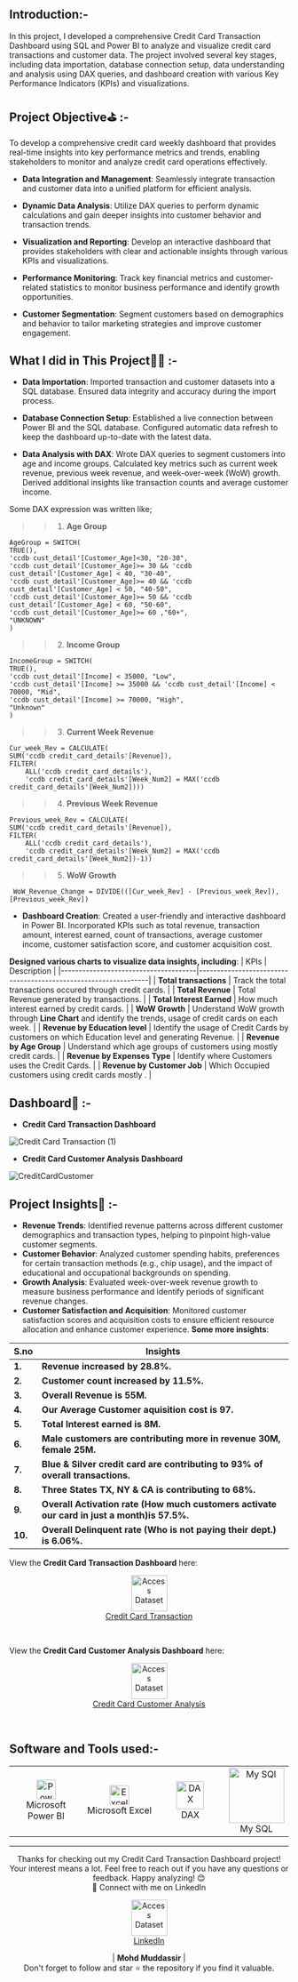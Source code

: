 
## Introduction:- 
In this project, I developed a comprehensive Credit Card Transaction Dashboard using SQL and Power BI to analyze and visualize credit card transactions and customer data. The project involved several key stages, including data importation, database connection setup, data understanding and analysis using DAX queries, and dashboard creation with various Key Performance Indicators (KPIs) and visualizations.


## Project Objective⛳ :- 
To develop a comprehensive credit card weekly dashboard that provides real-time insights into key performance metrics and trends, enabling stakeholders to monitor and analyze credit card operations effectively.

- **Data Integration and Management**: Seamlessly integrate transaction and customer data into a unified platform for efficient analysis.

- **Dynamic Data Analysis**: Utilize DAX queries to perform dynamic calculations and gain deeper insights into customer behavior and transaction trends.

- **Visualization and Reporting**: Develop an interactive dashboard that provides stakeholders with clear and actionable insights through various KPIs and visualizations.

- **Performance Monitoring**: Track key financial metrics and customer-related statistics to monitor business performance and identify growth opportunities.

- **Customer Segmentation**: Segment customers based on demographics and behavior to tailor marketing strategies and improve customer engagement.


## What I did in This Project🙆‍♂️ :-

- **Data Importation**: Imported transaction and customer datasets into a SQL database.
Ensured data integrity and accuracy during the import process.

- **Database Connection Setup**: Established a live connection between Power BI and the SQL database.
Configured automatic data refresh to keep the dashboard up-to-date with the latest data.

- **Data Analysis with DAX**: Wrote DAX queries to segment customers into age and income groups.
Calculated key metrics such as current week revenue, previous week revenue, and week-over-week (WoW) growth.
Derived additional insights like transaction counts and average customer income.

 Some DAX expression was written like;
 
>>1. **Age Group** 
 
       
    AgeGroup = SWITCH(
    TRUE(),
    'ccdb cust_detail'[Customer_Age]<30, "20-30",
    'ccdb cust_detail'[Customer_Age]>= 30 && 'ccdb cust_detail'[Customer_Age] < 40, "30-40",
    'ccdb cust_detail'[Customer_Age]>= 40 && 'ccdb cust_detail'[Customer_Age] < 50, "40-50",
    'ccdb cust_detail'[Customer_Age]>= 50 && 'ccdb cust_detail'[Customer_Age] < 60, "50-60",
    'ccdb cust_detail'[Customer_Age]>= 60 ,"60+",
    "UNKNOWN"
    )

>>2. **Income Group** 
 
       
    IncomeGroup = SWITCH(
    TRUE(),
    'ccdb cust_detail'[Income] < 35000, "Low",
    'ccdb cust_detail'[Income] >= 35000 && 'ccdb cust_detail'[Income] < 70000, "Mid",
    'ccdb cust_detail'[Income] >= 70000, "High",
    "Unknown"
    )

>>3. **Current Week Revenue** 
 
       
    Cur_week_Rev = CALCULATE(
    SUM('ccdb credit_card_details'[Revenue]),
    FILTER(
        ALL('ccdb credit_card_details'),
        'ccdb credit_card_details'[Week_Num2] = MAX('ccdb credit_card_details'[Week_Num2])))
    
>>4. **Previous Week Revenue** 
 
    Previous_week_Rev = CALCULATE(
    SUM('ccdb credit_card_details'[Revenue]),
    FILTER(
        ALL('ccdb credit_card_details'),
        'ccdb credit_card_details'[Week_Num2] = MAX('ccdb credit_card_details'[Week_Num2])-1))

>>5. **WoW Growth** 
 
     WoW_Revenue_Change = DIVIDE(([Cur_week_Rev] - [Previous_week_Rev]),[Previous_week_Rev])

- **Dashboard Creation**: Created a user-friendly and interactive dashboard in Power BI.
Incorporated KPIs such as total revenue, transaction amount, interest earned, count of transactions, average customer income, customer satisfaction score, and customer acquisition cost.

**Designed various charts to visualize data insights, including**:
| KPIs                                 | Description                                                    |
|--------------------------------------|----------------------------------------------------------------|
| **Total transactions**               | Track the total transactions occured through credit cards.     |
| **Total Revenue**                    | Total Revenue generated by transactions.                       |
| **Total Interest Earned**            | How much interest earned by credit cards.                      |
| **WoW Growth**                       | Understand WoW growth through **Line Chart** and identify the trends, usage of credit cards on each week. |
| **Revenue by Education level**       | Identify the usage of Credit Cards by customers on which Education level and generating Revenue.       |
| **Revenue by Age Group**             | Understand which age groups of customers using mostly credit cards.       |
| **Revenue by Expenses Type**         | Identify where Customers uses the Credit Cards.                |
| **Revenue by Customer Job**          | Which Occupied customers using credit cards mostly .           |


## Dashboard🔲 :- 

- **Credit Card Transaction Dashboard**
  
![Credit Card Transaction (1)](https://github.com/mohd-muddassir99/Credit_Card_Financial_Dashboard/assets/153819384/9e7e4f45-c201-4476-afdb-64321bad0b4d)

- **Credit Card Customer Analysis Dashboard**


![CreditCardCustomer](https://github.com/mohd-muddassir99/Credit_Card_Financial_Dashboard/assets/153819384/992121c2-9ee8-423a-96e5-b9abb51c6722)



## Project Insights🥇 :-

- **Revenue Trends**: Identified revenue patterns across different customer demographics and transaction types, helping to pinpoint high-value customer segments.
- **Customer Behavior**: Analyzed customer spending habits, preferences for certain transaction methods (e.g., chip usage), and the impact of educational and occupational backgrounds on spending.
- **Growth Analysis**: Evaluated week-over-week revenue growth to measure business performance and identify periods of significant revenue changes.
- **Customer Satisfaction and Acquisition**: Monitored customer satisfaction scores and acquisition costs to ensure efficient resource allocation and enhance customer experience.
  **Some more insights**:
  
| S.no                                 | Insights                                                       |
|--------------------------------------|----------------------------------------------------------------|
| **1.**                               | **Revenue increased by 28.8%.**                                |
| **2.**                               | **Customer count increased by 11.5%.**                         |
| **3.**                               | **Overall Revenue is 55M.**                                    |
| **4.**                               | **Our Average Customer aquisition cost is 97.**                |
| **5.**                               | **Total Interest earned is 8M.**                               |
| **6.**                               | **Male customers are contributing more in revenue 30M, female 25M.**                               |
| **7.**                               | **Blue & Silver credit card are contributing to 93% of overall transactions.**                     |
| **8.**                               | **Three States TX, NY & CA is contributing to 68%.**                                               |
| **9.**                               | **Overall Activation rate (How much customers activate our card in just a month)is 57.5%.**        |
| **10.**                              | **Overall Delinquent rate (Who is not paying their dept.) is 6.06%.**                 |


View the **Credit Card Transaction Dashboard** here:

<p align="center">
    <a href="https://github.com/mohd-muddassir99/Credit_Card_Financial_Dashboard/blob/main/Credit%20card%20transaction.pdf">
        <img src="https://static.vecteezy.com/system/resources/previews/010/750/673/non_2x/pdf-icon-on-white-background-file-pdf-icon-sign-pdf-format-symbol-flat-style-free-vector.jpg" width="65px" alt="Access Dataset"><br>
        Credit Card Transaction
    </a>
</p> <br>

View the **Credit Card Customer Analysis Dashboard** here:

<p align="center">
    <a href="https://github.com/mohd-muddassir99/Credit_Card_Financial_Dashboard/blob/main/Credit%20card%20customer.pdf">
        <img src="https://static.vecteezy.com/system/resources/previews/010/750/673/non_2x/pdf-icon-on-white-background-file-pdf-icon-sign-pdf-format-symbol-flat-style-free-vector.jpg" width="65px" alt="Access Dataset"><br>
        Credit Card Customer Analysis
    </a>
</p> <br>

## Software and Tools used:-

<table>
    <tr>
        <!-- Specify width for each cell to ensure equal column width -->
        <td align="center" width="33%"><img alt="Power BI" width="35px" src="https://upload.wikimedia.org/wikipedia/commons/c/cf/New_Power_BI_Logo.svg"/><br>Microsoft Power BI</td>
        <td align="center" width="33%"><img alt="Excel" width="35px" src="https://cdn.worldvectorlogo.com/logos/excel-4.svg"/><br>Microsoft Excel</td>
        <td align="center" width="33%"><img alt="DAX" width="50px" src="https://learn.microsoft.com/en-us/training/achievements/use-dax-power-bi-desktop.svg"/><br>DAX</td>
        <td align="center" width="50%"><img alt="My SQl" width="100px" src="https://1000logos.net/wp-content/uploads/2020/08/MySQL-Logo.png"/><br>My SQL</td>
    </tr>
</table>


---

<div align="center">
Thanks for checking out my Credit Card Transaction Dashboard project! Your interest means a lot. Feel free to reach out if you have any questions or feedback. Happy analyzing! 😊<br>
 🔗 Connect with me on LinkedIn 
 
  <p align="center">
    <a href="https://www.linkedin.com/in/mohd-muddassir99/">
        <img src="https://upload.wikimedia.org/wikipedia/commons/thumb/c/ca/LinkedIn_logo_initials.png/640px-LinkedIn_logo_initials.png" width="65px" alt="Access Dataset"><br>
        LinkedIn
    </a>

   | **Mohd Muddassir** | </a> <br>
Don't forget to follow and star ⭐ the repository if you find it valuable.
</div>






